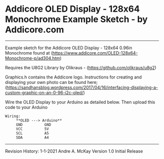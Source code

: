 # Addicore OLED Display - 128x64 Monochrome Example Sketch - by Addicore.com

**********************************************************************************************************************

Example sketch for the Addicore OLED Display - 128x64 0.96in Monochrome found
at (https://www.addicore.com/OLED-128x64-Monochrome-p/ad304.htm)

Requires the U8G2 Library by Olikraus - (https://github.com/olikraus/u8g2)

Graphics.h contains the Addicore logo.
Instructions for creating and displaying your own photo can be found here;
(https://sandhansblog.wordpress.com/2017/04/16/interfacing-displaying-a-custom-graphic-on-an-0-96-i2c-oled/)

Wire the OLED Display to your Arduino as detailed below. Then upload this code to your Arduino 

```
Wiring:
     **OLED ---> Arduino**
     GND          GND
     VCC          5V
     SCL          A5
     SDA          A4
```

**********************************************************************************************************************

 Revision History:
     1-1-2021   Andre A. McKay    Version 1.0   Initial Release

